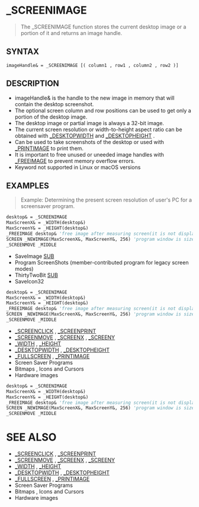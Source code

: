 # _SCREENIMAGE
> The _SCREENIMAGE function stores the current desktop image or a portion of it and returns an image handle.

## SYNTAX
`imageHandle& = _SCREENIMAGE [( column1 , row1 , column2 , row2 )]`

## DESCRIPTION
* imageHandle& is the handle to the new image in memory that will contain the desktop screenshot.
* The optional screen column and row positions can be used to get only a portion of the desktop image.
* The desktop image or partial image is always a 32-bit image.
* The current screen resolution or width-to-height aspect ratio can be obtained with [_DESKTOPWIDTH](_DESKTOPWIDTH.md) and [_DESKTOPHEIGHT](_DESKTOPHEIGHT.md) .
* Can be used to take screenshots of the desktop or used with [_PRINTIMAGE](_PRINTIMAGE.md) to print them.
* It is important to free unused or uneeded image handles with [_FREEIMAGE](_FREEIMAGE.md) to prevent memory overflow errors.
* Keyword not supported in Linux or macOS versions


## EXAMPLES
> Example: Determining the present screen resolution of user's PC for a screensaver program.

```vb
desktop& = _SCREENIMAGE
MaxScreenX& = _WIDTH(desktop&)
MaxScreenY& = _HEIGHT(desktop&)
_FREEIMAGE desktop& 'free image after measuring screen(it is not displayed)
SCREEN _NEWIMAGE(MaxScreenX&, MaxScreenY&, 256) 'program window is sized to fit
_SCREENMOVE _MIDDLE
```

* SaveImage [SUB](SUB.md)
* Program ScreenShots (member-contributed program for legacy screen modes)
* ThirtyTwoBit [SUB](SUB.md)
* SaveIcon32

```vb
desktop& = _SCREENIMAGE
MaxScreenX& = _WIDTH(desktop&)
MaxScreenY& = _HEIGHT(desktop&)
_FREEIMAGE desktop& 'free image after measuring screen(it is not displayed)
SCREEN _NEWIMAGE(MaxScreenX&, MaxScreenY&, 256) 'program window is sized to fit
_SCREENMOVE _MIDDLE
```

* [_SCREENCLICK](_SCREENCLICK.md) , [_SCREENPRINT](_SCREENPRINT.md)
* [_SCREENMOVE](_SCREENMOVE.md) , [_SCREENX](_SCREENX.md) , [_SCREENY](_SCREENY.md)
* [_WIDTH](_WIDTH.md) , [_HEIGHT](_HEIGHT.md)
* [_DESKTOPWIDTH](_DESKTOPWIDTH.md) , [_DESKTOPHEIGHT](_DESKTOPHEIGHT.md)
* [_FULLSCREEN](_FULLSCREEN.md) , [_PRINTIMAGE](_PRINTIMAGE.md)
* Screen Saver Programs
* Bitmaps , Icons and Cursors
* Hardware images

```vb
desktop& = _SCREENIMAGE
MaxScreenX& = _WIDTH(desktop&)
MaxScreenY& = _HEIGHT(desktop&)
_FREEIMAGE desktop& 'free image after measuring screen(it is not displayed)
SCREEN _NEWIMAGE(MaxScreenX&, MaxScreenY&, 256) 'program window is sized to fit
_SCREENMOVE _MIDDLE
```



# SEE ALSO
* [_SCREENCLICK](_SCREENCLICK.md) , [_SCREENPRINT](_SCREENPRINT.md)
* [_SCREENMOVE](_SCREENMOVE.md) , [_SCREENX](_SCREENX.md) , [_SCREENY](_SCREENY.md)
* [_WIDTH](_WIDTH.md) , [_HEIGHT](_HEIGHT.md)
* [_DESKTOPWIDTH](_DESKTOPWIDTH.md) , [_DESKTOPHEIGHT](_DESKTOPHEIGHT.md)
* [_FULLSCREEN](_FULLSCREEN.md) , [_PRINTIMAGE](_PRINTIMAGE.md)
* Screen Saver Programs
* Bitmaps , Icons and Cursors
* Hardware images

